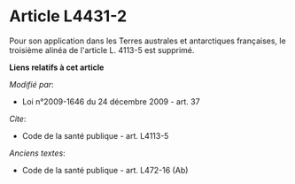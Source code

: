 # Article L4431-2

Pour son application dans les Terres australes et antarctiques françaises, le troisième alinéa de l'article L. 4113-5 est
supprimé.

**Liens relatifs à cet article**

_Modifié par_:

  - Loi n°2009-1646 du 24 décembre 2009 - art. 37

_Cite_:

  - Code de la santé publique - art. L4113-5

_Anciens textes_:

  - Code de la santé publique - art. L472-16 (Ab)
